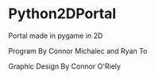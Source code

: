 # Python2DPortal
Portal made in pygame in 2D

Program By Connor Michalec and Ryan To

Graphic Design By Connor O'Riely
